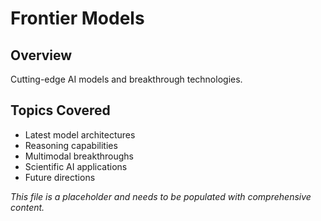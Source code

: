 # Frontier Models

## Overview
Cutting-edge AI models and breakthrough technologies.

## Topics Covered
- Latest model architectures
- Reasoning capabilities
- Multimodal breakthroughs
- Scientific AI applications
- Future directions

*This file is a placeholder and needs to be populated with comprehensive content.* 